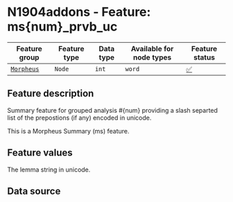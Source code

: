 # N1904addons - Feature: ms{num}_prvb_uc

Feature group |Feature type | Data type | Available for node types | Feature status
---  | --- | --- | --- | ---
[`Morpheus`](README.md#feature-group-morpheus-analyses-meta-and-summary) | `Node` | `int` | `word` | [✅](featurestatus.md#Trustworthy "Trustworthy")

## Feature description

Summary feature for grouped analysis #{num} providing a slash separted list of the prepostions (if any) encoded in unicode.

This is a Morpheus Summary (ms) feature.

## Feature values

The lemma string in unicode.



## Data source
